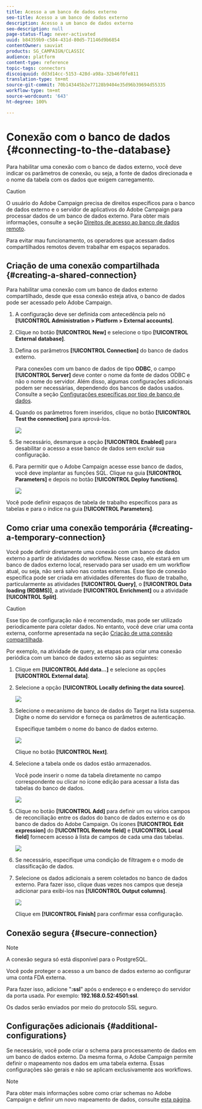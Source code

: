 ```yaml
---
title: Acesso a um banco de dados externo
seo-title: Acesso a um banco de dados externo
description: Acesso a um banco de dados externo
seo-description: null
page-status-flag: never-activated
uuid: b84359b9-c584-431d-80d5-71146d9b6854
contentOwner: sauviat
products: SG_CAMPAIGN/CLASSIC
audience: platform
content-type: reference
topic-tags: connectors
discoiquuid: dd3d14cc-5153-428d-a98a-32b46f0fe811
translation-type: tm+mt
source-git-commit: 70b143445b2e77128b9404e35d96b39694d55335
workflow-type: tm+mt
source-wordcount: '643'
ht-degree: 100%

---
```



# Conexão com o banco de dados {#connecting-to-the-database}

Para habilitar uma conexão com o banco de dados externo, você deve indicar os parâmetros de conexão, ou seja, a fonte de dados direcionada e o nome da tabela com os dados que exigem carregamento.

>[!CAUTION]
>
>O usuário do Adobe Campaign precisa de direitos específicos para o banco de dados externo e o servidor de aplicativos do Adobe Campaign para processar dados de um banco de dados externo. Para obter mais informações, consulte a seção [Direitos de acesso ao banco de dados remoto](../../platform/using/remote-database-access-rights.md).
>
>Para evitar mau funcionamento, os operadores que acessam dados compartilhados remotos devem trabalhar em espaços separados.

## Criação de uma conexão compartilhada {#creating-a-shared-connection}

Para habilitar uma conexão com um banco de dados externo compartilhado, desde que essa conexão esteja ativa, o banco de dados pode ser acessado pelo Adobe Campaign.

1. A configuração deve ser definida com antecedência pelo nó **[!UICONTROL Administration > Platform > External accounts]**.
1. Clique no botão **[!UICONTROL New]** e selecione o tipo **[!UICONTROL External database]**.
1. Defina os parâmetros **[!UICONTROL Connection]** do banco de dados externo.

   Para conexões com um banco de dados de tipo **ODBC**, o campo **[!UICONTROL Server]** deve conter o nome da fonte de dados ODBC e não o nome do servidor. Além disso, algumas configurações adicionais podem ser necessárias, dependendo dos bancos de dados usados. Consulte a seção [Configurações específicas por tipo de banco de dados](../../platform/using/specific-configuration-database.md).

1. Quando os parâmetros forem inseridos, clique no botão **[!UICONTROL Test the connection]** para aprová-los.

   ![](assets/wf-external-account-create.png)

1. Se necessário, desmarque a opção **[!UICONTROL Enabled]** para desabilitar o acesso a esse banco de dados sem excluir sua configuração.
1. Para permitir que o Adobe Campaign acesse esse banco de dados, você deve implantar as funções SQL. Clique na guia **[!UICONTROL Parameters]** e depois no botão **[!UICONTROL Deploy functions]**.

   ![](assets/wf-external-account-functions.png)

Você pode definir espaços de tabela de trabalho específicos para as tabelas e para o índice na guia **[!UICONTROL Parameters]**.

## Como criar uma conexão temporária {#creating-a-temporary-connection}

Você pode definir diretamente uma conexão com um banco de dados externo a partir de atividades do workflow. Nesse caso, ele estará em um banco de dados externo local, reservado para ser usado em um workflow atual, ou seja, não será salvo nas contas externas. Esse tipo de conexão específica pode ser criada em atividades diferentes do fluxo de trabalho, particularmente as atividades **[!UICONTROL Query]**, o **[!UICONTROL Data loading (RDBMS)]**, a atividade **[!UICONTROL Enrichment]** ou a atividade **[!UICONTROL Split]**.

>[!CAUTION]
>
>Esse tipo de configuração não é recomendado, mas pode ser utilizado periodicamente para coletar dados. No entanto, você deve criar uma conta externa, conforme apresentada na seção [Criação de uma conexão compartilhada](#creating-a-shared-connection).

Por exemplo, na atividade de query, as etapas para criar uma conexão periódica com um banco de dados externo são as seguintes:

1. Clique em **[!UICONTROL Add data...]** e selecione as opções **[!UICONTROL External data]**.
1. Selecione a opção **[!UICONTROL Locally defining the data source]**.

   ![](assets/wf_add_data_local_external_data.png)

1. Selecione o mecanismo de banco de dados do Target na lista suspensa. Digite o nome do servidor e forneça os parâmetros de autenticação.

   Especifique também o nome do banco de dados externo.

   ![](assets/wf_add_data_local_external_data_param.png)

   Clique no botão **[!UICONTROL Next]**.

1. Selecione a tabela onde os dados estão armazenados.

   Você pode inserir o nome da tabela diretamente no campo correspondente ou clicar no ícone edição para acessar a lista das tabelas do banco de dados.

   ![](assets/wf_add_data_local_external_data_select_table.png)

1. Clique no botão **[!UICONTROL Add]** para definir um ou vários campos de reconciliação entre os dados do banco de dados externo e os do banco de dados do Adobe Campaign. Os ícones **[!UICONTROL Edit expression]** do **[!UICONTROL Remote field]** e **[!UICONTROL Local field]** fornecem acesso à lista de campos de cada uma das tabelas.

   ![](assets/wf_add_data_local_external_data_join.png)

1. Se necessário, especifique uma condição de filtragem e o modo de classificação de dados.
1. Selecione os dados adicionais a serem coletados no banco de dados externo. Para fazer isso, clique duas vezes nos campos que deseja adicionar para exibi-los nas **[!UICONTROL Output columns]**.

   ![](assets/wf_add_data_local_external_data_select.png)

   Clique em **[!UICONTROL Finish]** para confirmar essa configuração.

## Conexão segura {#secure-connection}

>[!NOTE]
>
>A conexão segura só está disponível para o PostgreSQL.

Você pode proteger o acesso a um banco de dados externo ao configurar uma conta FDA externa.

Para fazer isso, adicione &quot;**:ssl**&quot; após o endereço e o endereço do servidor da porta usada. Por exemplo: **192.168.0.52:4501:ssl**.

Os dados serão enviados por meio do protocolo SSL seguro.

## Configurações adicionais {#additional-configurations}

Se necessário, você pode criar o schema para processamento de dados em um banco de dados externo. Da mesma forma, o Adobe Campaign permite definir o mapeamento nos dados em uma tabela externa. Essas configurações são gerais e não se aplicam exclusivamente aos workflows.

>[!NOTE]
>
>Para obter mais informações sobre como criar schemas no Adobe Campaign e definir um novo mapeamento de dados, consulte [esta página](../../configuration/using/about-schema-edition.md).